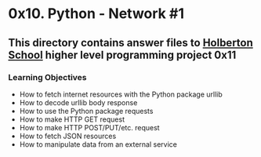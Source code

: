 # 0x10. Python - Network #1
## This directory contains answer files to [Holberton School](https://www.holbertonschool.com/) higher level programming project 0x11

### Learning Objectives
* How to fetch internet resources with the Python package urllib
* How to decode urllib body response
* How to use the Python package requests
* How to make HTTP GET request
* How to make HTTP POST/PUT/etc. request
* How to fetch JSON resources
* How to manipulate data from an external service
